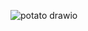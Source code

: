 
![potato drawio](https://github.com/nic-thompson/project-potato/assets/1699149/4590d723-9a5d-49c3-8237-26ded8ff1e4b)
